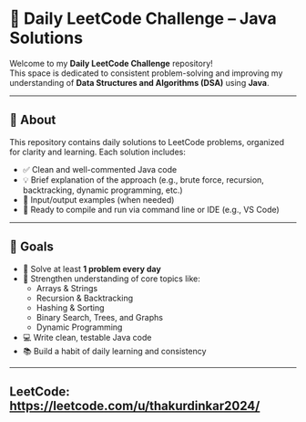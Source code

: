 # 📘 Daily LeetCode Challenge – Java Solutions

Welcome to my **Daily LeetCode Challenge** repository!  
This space is dedicated to consistent problem-solving and improving my understanding of **Data Structures and Algorithms (DSA)** using **Java**.

---

## 🧠 About

This repository contains daily solutions to LeetCode problems, organized for clarity and learning. Each solution includes:
- ✅ Clean and well-commented Java code
- 💡 Brief explanation of the approach (e.g., brute force, recursion, backtracking, dynamic programming, etc.)
- 📌 Input/output examples (when needed)
- 🧪 Ready to compile and run via command line or IDE (e.g., VS Code)

---

## 🚀 Goals

- 🧩 Solve at least **1 problem every day**
- 🧠 Strengthen understanding of core topics like:
  - Arrays & Strings
  - Recursion & Backtracking
  - Hashing & Sorting
  - Binary Search, Trees, and Graphs
  - Dynamic Programming
- 💻 Write clean, testable Java code
- 📚 Build a habit of daily learning and consistency

---

## LeetCode: https://leetcode.com/u/thakurdinkar2024/

